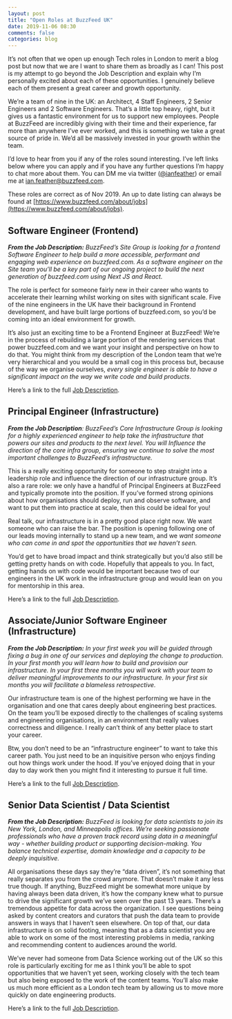 ```yaml
---
layout: post
title: "Open Roles at BuzzFeed UK"
date: 2019-11-06 08:30
comments: false
categories: blog
---
```


It’s not often that we open up enough Tech roles in London to merit a blog post but now that we are I want to share them as broadly as I can! This post is my attempt to go beyond the Job Description and explain why I’m personally excited about each of these opportunities. I genuinely believe each of them present a great career and growth opportunity.

We’re a team of nine in the UK: an Architect, 4 Staff Engineers, 2 Senior Engineers and 2 Software Engineers. That’s a little top heavy, right, but it gives us a fantastic environment for us to support new employees. People at BuzzFeed are incredibly giving with their time and their experience, far more than anywhere I’ve ever worked, and this is something we take a great source of pride in. We’d all be massively invested in your growth within the team.

I’d love to hear from you if any of the roles sound interesting. I’ve left links below where you can apply and if you have any further questions I’m happy to chat more about them. You can DM me via twitter ([@ianfeather](https://twitter.com/ianfeather)) or email me at ian.feather@buzzfeed.com.

These roles are correct as of Nov 2019. An up to date listing can always be found at [https://www.buzzfeed.com/about/jobs](https://www.buzzfeed.com/about/jobs).

## Software Engineer (Frontend)

_**From the Job Description:** BuzzFeed’s Site Group is looking for a frontend Software Engineer to help build a more accessible, performant and engaging web experience on buzzfeed.com. As a software engineer on the Site team you’ll be a key part of our ongoing project to build the next generation of buzzfeed.com using Next JS and React._

The role is perfect for someone fairly new in their career who wants to accelerate their learning whilst working on sites with significant scale. Five of the nine engineers in the UK have their background in Frontend development, and have built large portions of buzzfeed.com, so you’d be coming into an ideal environment for growth.

It’s also just an exciting time to be a Frontend Engineer at BuzzFeed! We’re in the process of rebuilding a large portion of the rendering services that power buzzfeed.com and we want your insight and perspective on how to do that. You might think from my description of the London team that we’re very hierarchical and you would be a small cog in this process but, because of the way we organise ourselves, *every single engineer is able to have a significant impact on the way we write code and build products*.

Here’s a link to the full [Job Description](https://boards.greenhouse.io/buzzfeed/jobs/1883859?gh_jid=1883859).


## Principal Engineer (Infrastructure)
_**From the Job Description**: BuzzFeed’s Core Infrastructure Group is looking for a highly experienced engineer to help take the infrastructure that powers our sites and products to the next level. You will Influence the direction of the core infra group, ensuring we continue to solve the most important challenges to BuzzFeed’s infrastructure._

This is a really exciting opportunity for someone to step straight into a leadership role and influence the direction of our infrastructure group. It’s also a rare role: we only have a handful of Principal Engineers at BuzzFeed and typically promote into the position. If you’ve formed strong opinions about how organisations should deploy, run and observe software, and want to put them into practice at scale, then this could be ideal for you!

Real talk, our infrastructure is in a pretty good place right now. We want someone who can raise the bar. The position is opening following one of our leads moving internally to stand up a new team, and we *want someone who can come in and spot the opportunities that we haven’t seen.*

You’d get to have broad impact and think strategically but you’d also still be getting pretty hands on with code. Hopefully that appeals to you. In fact, getting hands on with code would be important because two of our engineers in the UK work in the infrastructure group and would lean on you for mentorship in this area.

Here’s a link to the full [Job Description](https://boards.greenhouse.io/buzzfeed/jobs/1895087?gh_jid=1895087).

## Associate/Junior Software Engineer (Infrastructure)

_**From the Job Description:** In your first week you will be guided through fixing a bug in one of our services and deploying the change to production. In your first month you will learn how to build and provision our infrastructure. In your first three months you will work with your team to deliver meaningful improvements to our infrastructure. In your first six months you will facilitate a blameless retrospective._

Our infrastructure team is one of the highest performing we have in the organisation and one that cares deeply about engineering best practices. On the team you’ll be exposed directly to the challenges of scaling systems and engineering organisations, in an environment that really values correctness and diligence. I really can’t think of any better place to start your career.

Btw, you don’t need to be an “infrastructure engineer” to want to take this career path. You just need to be an inquisitive person who enjoys finding out how things work under the hood. If you’ve enjoyed doing that in your day to day work then you might find it interesting to pursue it full time.

Here’s a link to the full [Job Description](https://boards.greenhouse.io/buzzfeed/jobs/1901777?gh_jid=1901777).

## Senior Data Scientist / Data Scientist
_**From the Job Description:** BuzzFeed is looking for data scientists to join its New York, London, and Minneapolis offices. We’re seeking passionate professionals who have a proven track record using data in a meaningful way - whether building product or supporting decision-making. You balance technical expertise, domain knowledge and a capacity to be deeply inquisitive._

All organisations these days say they’re “data driven”, it’s not something that really separates you from the crowd anymore. That doesn’t make it any less true though. If anything, BuzzFeed might be somewhat more unique by having always been data driven, it’s how the company knew what to pursue to drive the significant growth we’ve seen over the past 13 years. There’s a tremendous appetite for data across the organization. I see questions being asked by content creators and curators that push the data team to provide answers in ways that I haven’t seen elsewhere. On top of that, our data infrastructure is on solid footing, meaning that as a data scientist you are able to work on some of the most interesting problems in media, ranking and recommending content to audiences around the world.

We’ve never had someone from Data Science working out of the UK so this role is particularly exciting for me as I think you’ll be able to spot opportunities that we haven’t yet seen, working closely with the tech team but also being exposed to the work of the content teams. You’ll also make us much more efficient as a London tech team by allowing us to move more quickly on date engineering products.

Here’s a link to the full [Job Description](https://boards.greenhouse.io/buzzfeed/jobs/1870855?gh_jid=1870855).
